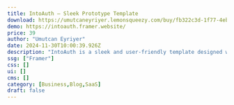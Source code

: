 ```yaml
---
title: IntoAuth — Sleek Prototype Template
download: https://umutcaneyriyer.lemonsqueezy.com/buy/fb322c3d-1f77-4eb0-a0d8-63f48f7d2d93
demo: https://intoauth.framer.website/
price: 39
author: "Umutcan Eyriyer"
date: 2024-11-30T10:00:39.926Z
description: "IntoAuth is a sleek and user-friendly template designed with Framer. It offers a seamless experience for creating interactive prototypes and interfaces with ease."
ssg: ["Framer"]
css: []
ui: []
cms: []
category: [Business,Blog,SaaS]
draft: false
---
```

